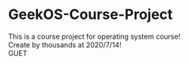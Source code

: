 # GeekOS-Course-Project
This is a course project for operating system course!<br>
Create by thousands at 2020/7/14!<br>
GUET
